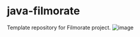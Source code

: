 # java-filmorate
Template repository for Filmorate project.
![image](https://user-images.githubusercontent.com/118057088/234875461-605cfd2a-ceda-4a8f-a91e-f56787b8b7bc.png)
